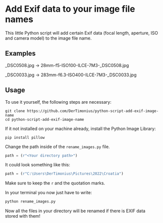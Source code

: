 # Add Exif data to your image file names

This little Python script will add certain Exif data (focal length, aperture, ISO and camera model) to the image file name.

## Examples

_DSC0508.jpg &rarr; 28mm-f5-ISO100-ILCE-7M3-_DSC0508.jpg

_DSC0033.jpg &rarr; 283mm-f6.3-ISO400-ILCE-7M3-_DSC0033.jpg


## Usage

To use it yourself, the following steps are necessary:

```
git clone https://github.com/DerTimonius/python-script-add-exif-image-name
cd python-script-add-exif-image-name
```

If it not installed on your machine already, install the Python Image Library:

```
pip install pillow
```

Change the path inside of the `rename_images.py` file.

```python
path = (r"<Your directory path>")
```
It could look something like this:
```python
path = (r"C:\Users\DerTimonius\Pictures\2022\Croatia")
```

Make sure to keep the ``r`` and the quotation marks.

In your terminal you now just have to write:
```bash
python rename_images.py
```
Now all the files in your directory will be renamed if there is EXIF data stored with them!

